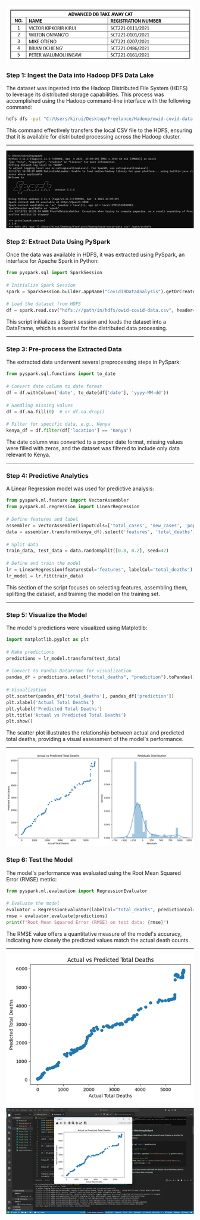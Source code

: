 ![Alt text](image-5.png)
---

### Step 1: Ingest the Data into Hadoop DFS Data Lake
The dataset was ingested into the Hadoop Distributed File System (HDFS) to leverage its distributed storage capabilities. This process was accomplished using the Hadoop command-line interface with the following command:

```bash
hdfs dfs -put "C:/Users/kirui/Desktop/Freelance/Hadoop/owid-covid-data.csv" /path/in/hdfs
```

This command effectively transfers the local CSV file to the HDFS, ensuring that it is available for distributed processing across the Hadoop cluster.

---

![Alt text](image-6.png)

### Step 2: Extract Data Using PySpark
Once the data was available in HDFS, it was extracted using PySpark, an interface for Apache Spark in Python:

```python
from pyspark.sql import SparkSession

# Initialize Spark Session
spark = SparkSession.builder.appName("Covid19DataAnalysis").getOrCreate()

# Load the dataset from HDFS
df = spark.read.csv("hdfs:///path/in/hdfs/owid-covid-data.csv", header=True, inferSchema=True)
```

This script initializes a Spark session and loads the dataset into a DataFrame, which is essential for the distributed data processing.

---

### Step 3: Pre-process the Extracted Data
The extracted data underwent several preprocessing steps in PySpark:

```python
from pyspark.sql.functions import to_date

# Convert date column to date format
df = df.withColumn('date', to_date(df['date'], 'yyyy-MM-dd'))

# Handling missing values
df = df.na.fill(0)  # or df.na.drop()

# Filter for specific data, e.g., Kenya
kenya_df = df.filter(df['location'] == 'Kenya')
```

The date column was converted to a proper date format, missing values were filled with zeros, and the dataset was filtered to include only data relevant to Kenya.

---

### Step 4: Predictive Analytics
A Linear Regression model was used for predictive analysis:

```python
from pyspark.ml.feature import VectorAssembler
from pyspark.ml.regression import LinearRegression

# Define features and label
assembler = VectorAssembler(inputCols=['total_cases', 'new_cases', 'population'], outputCol="features")
data = assembler.transform(kenya_df).select('features', 'total_deaths')

# Split data
train_data, test_data = data.randomSplit([0.8, 0.2], seed=42)

# Define and train the model
lr = LinearRegression(featuresCol='features', labelCol='total_deaths')
lr_model = lr.fit(train_data)
```

This section of the script focuses on selecting features, assembling them, splitting the dataset, and training the model on the training set.

---

### Step 5: Visualize the Model
The model's predictions were visualized using Matplotlib:

```python
import matplotlib.pyplot as plt

# Make predictions
predictions = lr_model.transform(test_data)

# Convert to Pandas DataFrame for visualization
pandas_df = predictions.select("total_deaths", "prediction").toPandas()

# Visualization
plt.scatter(pandas_df['total_deaths'], pandas_df['prediction'])
plt.xlabel('Actual Total Deaths')
plt.ylabel('Predicted Total Deaths')
plt.title('Actual vs Predicted Total Deaths')
plt.show()
```

The scatter plot illustrates the relationship between actual and predicted total deaths, providing a visual assessment of the model's performance.

---

![Alt text](image-4.png)

### Step 6: Test the Model
The model's performance was evaluated using the Root Mean Squared Error (RMSE) metric:

```python
from pyspark.ml.evaluation import RegressionEvaluator

# Evaluate the model
evaluator = RegressionEvaluator(labelCol="total_deaths", predictionCol="prediction", metricName="rmse")
rmse = evaluator.evaluate(predictions)
print(f"Root Mean Squared Error (RMSE) on test data: {rmse}")
```

The RMSE value offers a quantitative measure of the model's accuracy, indicating how closely the predicted values match the actual death counts.

---
![Alt text](image-3.png)

![Alt text](image-7.png)